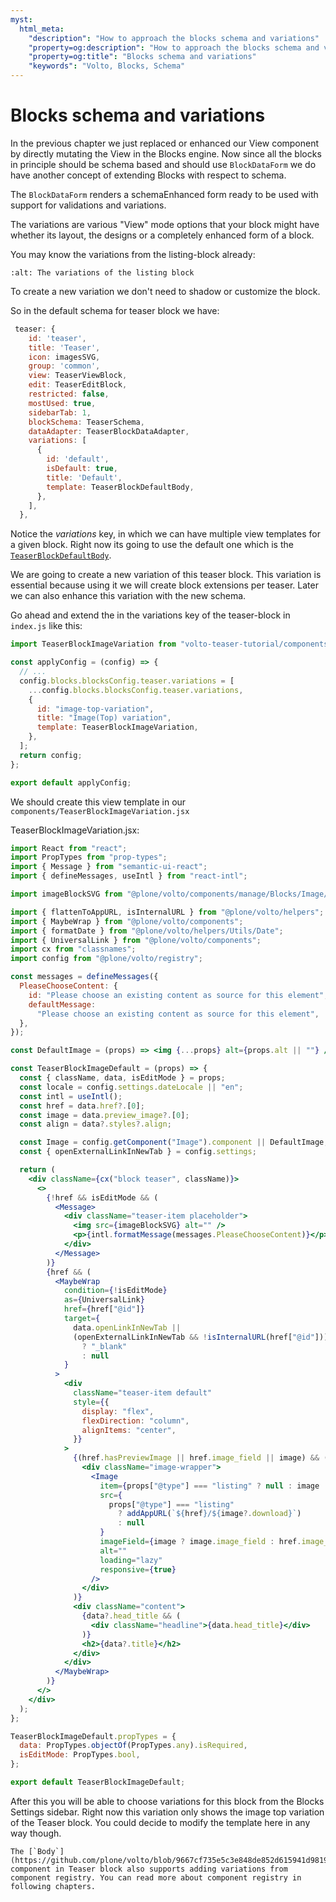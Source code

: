 ```yaml
---
myst:
  html_meta:
    "description": "How to approach the blocks schema and variations"
    "property=og:description": "How to approach the blocks schema and variations"
    "property=og:title": "Blocks schema and variations"
    "keywords": "Volto, Blocks, Schema"
---
```


# Blocks schema and variations

In the previous chapter we just replaced or enhanced our View component by directly mutating the View in the Blocks engine. Now since all the blocks in principle should be schema based and should use `BlockDataForm` we do have another concept of extending Blocks with respect to schema.

The `BlockDataForm` renders a schemaEnhanced form ready to be used with support for validations and variations.

The variations are various "View" mode options that your block might have whether its layout, the designs or a completely enhanced form of a block.

You may know the variations from the listing-block already:

```{image} _static/variations.png
:alt: The variations of the listing block
```

To create a new variation we don't need to shadow or customize the block.

So in the default schema for teaser block we have:

```js
 teaser: {
    id: 'teaser',
    title: 'Teaser',
    icon: imagesSVG,
    group: 'common',
    view: TeaserViewBlock,
    edit: TeaserEditBlock,
    restricted: false,
    mostUsed: true,
    sidebarTab: 1,
    blockSchema: TeaserSchema,
    dataAdapter: TeaserBlockDataAdapter,
    variations: [
      {
        id: 'default',
        isDefault: true,
        title: 'Default',
        template: TeaserBlockDefaultBody,
      },
    ],
  },
```

Notice the _variations_ key, in which we can have multiple view templates for a given block. Right now its going to use the default one which is the [`TeaserBlockDefaultBody`](https://github.com/plone/volto/blob/985e419396b4d00567d12e7e309ea420012e9cc7/src/components/manage/Blocks/Teaser/DefaultBody.jsx#L1).

We are going to create a new variation of this teaser block. This variation is essential because using it we will create block extensions per teaser. Later we can also enhance this variation with the new schema.

Go ahead and extend the in the variations key of the teaser-block in `index.js` like this:

```js
import TeaserBlockImageVariation from "volto-teaser-tutorial/components/TeaserBlockImageVariation";

const applyConfig = (config) => {
  // ...
  config.blocks.blocksConfig.teaser.variations = [
    ...config.blocks.blocksConfig.teaser.variations,
    {
      id: "image-top-variation",
      title: "Image(Top) variation",
      template: TeaserBlockImageVariation,
    },
  ];
  return config;
};

export default applyConfig;
```

We should create this view template in our `components/TeaserBlockImageVariation.jsx`

TeaserBlockImageVariation.jsx:

```jsx
import React from "react";
import PropTypes from "prop-types";
import { Message } from "semantic-ui-react";
import { defineMessages, useIntl } from "react-intl";

import imageBlockSVG from "@plone/volto/components/manage/Blocks/Image/block-image.svg";

import { flattenToAppURL, isInternalURL } from "@plone/volto/helpers";
import { MaybeWrap } from "@plone/volto/components";
import { formatDate } from "@plone/volto/helpers/Utils/Date";
import { UniversalLink } from "@plone/volto/components";
import cx from "classnames";
import config from "@plone/volto/registry";

const messages = defineMessages({
  PleaseChooseContent: {
    id: "Please choose an existing content as source for this element",
    defaultMessage:
      "Please choose an existing content as source for this element",
  },
});

const DefaultImage = (props) => <img {...props} alt={props.alt || ""} />;

const TeaserBlockImageDefault = (props) => {
  const { className, data, isEditMode } = props;
  const locale = config.settings.dateLocale || "en";
  const intl = useIntl();
  const href = data.href?.[0];
  const image = data.preview_image?.[0];
  const align = data?.styles?.align;

  const Image = config.getComponent("Image").component || DefaultImage;
  const { openExternalLinkInNewTab } = config.settings;

  return (
    <div className={cx("block teaser", className)}>
      <>
        {!href && isEditMode && (
          <Message>
            <div className="teaser-item placeholder">
              <img src={imageBlockSVG} alt="" />
              <p>{intl.formatMessage(messages.PleaseChooseContent)}</p>
            </div>
          </Message>
        )}
        {href && (
          <MaybeWrap
            condition={!isEditMode}
            as={UniversalLink}
            href={href["@id"]}
            target={
              data.openLinkInNewTab ||
              (openExternalLinkInNewTab && !isInternalURL(href["@id"]))
                ? "_blank"
                : null
            }
          >
            <div
              className="teaser-item default"
              style={{
                display: "flex",
                flexDirection: "column",
                alignItems: "center",
              }}
            >
              {(href.hasPreviewImage || href.image_field || image) && (
                <div className="image-wrapper">
                  <Image
                    item={props["@type"] === "listing" ? null : image || href}
                    src={
                      props["@type"] === "listing"
                        ? addAppURL(`${href}/${image?.download}`)
                        : null
                    }
                    imageField={image ? image.image_field : href.image_field}
                    alt=""
                    loading="lazy"
                    responsive={true}
                  />
                </div>
              )}
              <div className="content">
                {data?.head_title && (
                  <div className="headline">{data.head_title}</div>
                )}
                <h2>{data?.title}</h2>
              </div>
            </div>
          </MaybeWrap>
        )}
      </>
    </div>
  );
};

TeaserBlockImageDefault.propTypes = {
  data: PropTypes.objectOf(PropTypes.any).isRequired,
  isEditMode: PropTypes.bool,
};

export default TeaserBlockImageDefault;
```

After this you will be able to choose variations for this block from the Blocks Settings sidebar.
Right now this variation only shows the image top variation of the Teaser block.
You could decide to modify the template here in any way though.

```{note}
The [`Body`](https://github.com/plone/volto/blob/9667cf735e5c3e848de852d615941d98193e0a5e/src/components/manage/Blocks/Teaser/Body.jsx#L13) component in Teaser block also supports adding variations from component registry. You can read more about component registry in following chapters.
```
